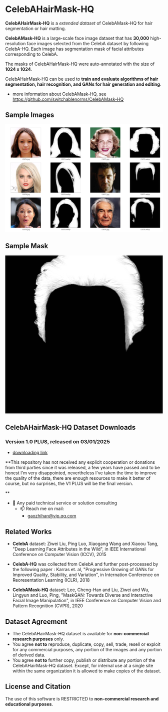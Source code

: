 # CelebAHairMask-HQ

**CelebAHairMask-HQ** is a *extended dataset* of CelebAMask-HQ for hair segmentation or hair matting.

**CelebAMask-HQ** is a large-scale face image dataset that has **30,000** high-resolution face images selected from the CelebA dataset by following CelebA-HQ. Each image has segmentation mask of facial attributes corresponding to CelebA.

The masks of CelebAHairMask-HQ were auto-annotated with the size of **1024 x 1024**. 

CelebAHairMask-HQ can be used to **train and evaluate algorithms of hair segmentation, hair recognition, and GANs for hair generation and editing**.

* more information about CelebAMask-HQ, see https://github.com/switchablenorms/CelebAMask-HQ 

## Sample Images

![image](./sample.jpg)

## Sample Mask

![image](./detail.jpg)

## CelebAHairMask-HQ Dataset Downloads

### Version 1.0 PLUS, released on 03/01/2025

* [downloading link](https://huggingface.co/datasets/cpuimage/CelebAHairMask-HQ)

**This repository has not received any explicit cooperation or donations from third parties since it was released, a few years have passed and to be honest I'm very disappointed, nevertheless I've taken the time to improve the quality of the data, there are enough resources to make it better of course, but no surprises, the V1 PLUS will be the final version.

**

- 💬 Any paid technical service or solution consulting
  - 📫 Reach me on mail:
    - gaozhihan@vip.qq.com

## Related Works

* **CelebA** dataset:
  Ziwei Liu, Ping Luo, Xiaogang Wang and Xiaoou Tang, "Deep Learning Face Attributes in the Wild", in IEEE International Conference on Computer Vision (ICCV), 2015 

* **CelebA-HQ** was collected from CelebA and further post-processed by the following paper :
  Karras et. al, "Progressive Growing of GANs for Improved Quality, Stability, and Variation", in Internation Conference on Reoresentation Learning (ICLR), 2018

* **CelebAMask-HQ** dataset: 
  Lee, Cheng-Han and Liu, Ziwei and Wu, Lingyun and Luo, Ping, "MaskGAN: Towards Diverse and Interactive Facial Image Manipulation", in IEEE Conference on Computer Vision and Pattern Recognition (CVPR), 2020

## Dataset Agreement

* The CelebAHairMask-HQ dataset is available for **non-commercial research purposes** only.
* You agree **not to** reproduce, duplicate, copy, sell, trade, resell or exploit for any commercial purposes, any portion of the images and any portion of derived data.
* You agree **not to** further copy, publish or distribute any portion of the CelebAHairMask-HQ dataset. Except, for internal use at a single site within the same organization it is allowed to make copies of the dataset.

## License and Citation

The use of this software is RESTRICTED to **non-commercial research and educational purposes**.